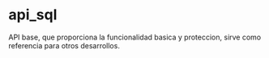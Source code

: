 # api_sql
API base, que proporciona la funcionalidad basica y proteccion, sirve como referencia para otros desarrollos.
